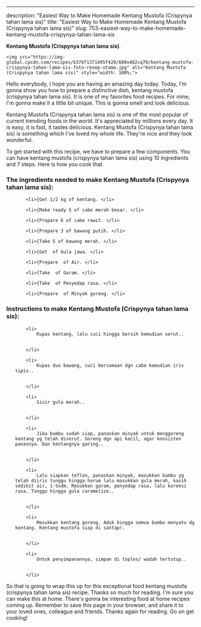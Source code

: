 ---
description: "Easiest Way to Make Homemade Kentang Mustofa (Crispynya tahan lama sis)"
title: "Easiest Way to Make Homemade Kentang Mustofa (Crispynya tahan lama sis)"
slug: 753-easiest-way-to-make-homemade-kentang-mustofa-crispynya-tahan-lama-sis

<p>
	<strong>Kentang Mustofa (Crispynya tahan lama sis)</strong>. 
	
</p>
<p>
	
	<img src="https://img-global.cpcdn.com/recipes/b376f1371495f420/680x482cq70/kentang-mustofa-crispynya-tahan-lama-sis-foto-resep-utama.jpg" alt="Kentang Mustofa (Crispynya tahan lama sis)" style="width: 100%;">
	
	
</p>
<p>
	Hello everybody, I hope you are having an amazing day today. Today, I'm gonna show you how to prepare a distinctive dish, kentang mustofa (crispynya tahan lama sis). It is one of my favorites food recipes. For mine, I'm gonna make it a little bit unique. This is gonna smell and look delicious.
</p>
	
<p>
	Kentang Mustofa (Crispynya tahan lama sis) is one of the most popular of current trending foods in the world. It's appreciated by millions every day. It is easy, it is fast, it tastes delicious. Kentang Mustofa (Crispynya tahan lama sis) is something which I've loved my whole life. They're nice and they look wonderful.
</p>
<p>
	
</p>

<p>
To get started with this recipe, we have to prepare a few components. You can have kentang mustofa (crispynya tahan lama sis) using 10 ingredients and 7 steps. Here is how you cook that.
</p>

<h3>The ingredients needed to make Kentang Mustofa (Crispynya tahan lama sis):</h3>

<ol>
	
		<li>{Get 1/2 kg of kentang. </li>
	
		<li>{Make ready 5 of cabe merah besar. </li>
	
		<li>{Prepare 6 of cabe rawit. </li>
	
		<li>{Prepare 3 of bawang putih. </li>
	
		<li>{Take 5 of bawang merah. </li>
	
		<li>{Get  of Gula jawa. </li>
	
		<li>{Prepare  of Air. </li>
	
		<li>{Take  of Garam. </li>
	
		<li>{Take  of Penyedap rasa. </li>
	
		<li>{Prepare  of Minyak goreng. </li>
	
</ol>
<p>
	
</p>

<h3>Instructions to make Kentang Mustofa (Crispynya tahan lama sis):</h3>

<ol>
	
		<li>
			Kupas kentang, lalu cuci hingga bersih kemudian serut..
			
			
		</li>
	
		<li>
			Kupas duo bawang, cuci bersamaan dgn cabe kemudian iris tipis..
			
			
		</li>
	
		<li>
			Sisir gula merah..
			
			
		</li>
	
		<li>
			Jika bumbu sudah siap, panaskan minyak untuk menggoreng kentang yg telah diserut. Goreng dgn api kecil, agar konsisten panasnya. Dan kentangnya garing..
			
			
		</li>
	
		<li>
			Lalu siapkan teflon, panaskan minyak, masukkan bumbu yg telah diiris tunggu hingga harum lalu masukkan gula merah, kasih sedikit air, 1-5sdm. Masukkan garam, penyedap rasa, lalu koreksi rasa. Tunggu hingga gula caramelize..
			
			
		</li>
	
		<li>
			Masukkan kentang goreng. Aduk hingga semua bumbu menyatu dg kentang. Kentang mustofa siap di santap!.
			
			
		</li>
	
		<li>
			Untuk penyimpanannya, simpan di toples/ wadah tertutup..
			
			
		</li>
	
</ol>

<p>
	
</p>

<p>
	So that is going to wrap this up for this exceptional food kentang mustofa (crispynya tahan lama sis) recipe. Thanks so much for reading. I'm sure you can make this at home. There's gonna be interesting food at home recipes coming up. Remember to save this page in your browser, and share it to your loved ones, colleague and friends. Thanks again for reading. Go on get cooking!
</p>
